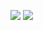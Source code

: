 <a href="https://jollyn.tistory.com/" target="_blank"><img src="https://img.shields.io/badge/BLOG-EEEEEE?style=flat-square&logo=qodo&logoColor=black"/></a>
<a href="mailto:b.imnuj@gmail.com"><img src="https://img.shields.io/badge/MAIL-263238?style=flat-square&logo=Gmail&logoColor=white&link=mailto:b.imnuj@gmail.com"/></a>

<!--
 ### 💻 Tech Stacks 💻
  <img src="https://img.shields.io/badge/Java-5B4638?style=flat-square&logo=CoffeeScript&logoColor=white"/>
  <img src="https://img.shields.io/badge/Spring-6DB33F?style=flat-square&logo=Spring&logoColor=white"/>
  <img src="https://img.shields.io/badge/SpringBoot-6DB33F?style=flat-square&logo=SpringBoot&logoColor=white"/>
  <img src="https://img.shields.io/badge/MySQL-4479A1?style=flat-square&logo=MySQL&logoColor=white"/>   
  <br>

  <img src="https://img.shields.io/badge/HTML-E34F26?style=flat-square&logo=HTML5&logoColor=white"/>
  <img src="https://img.shields.io/badge/CSS-1572B6?style=flat-square&logo=CSS3&logoColor=white"/>
  <img src="https://img.shields.io/badge/JavaScript-F7DF1E?style=flat-square&logo=JavaScript&logoColor=black"/>
  <br>

  <img src="https://img.shields.io/badge/Git-F05032?style=flat-square&logo=Git&logoColor=white"/>
  <img src="https://img.shields.io/badge/GitHub-181717?style=flat-square&logo=GitHub&logoColor=white"/>

  <img src="https://img.shields.io/badge/MariaDB-003545?style=flat-square&logo=MariaDB&logoColor=white"/>
-->

<!--
- 🔭 I’m currently working on ...
- 🌱 I’m currently learning ...
- 👯 I’m looking to collaborate on ...
- 🤔 I’m looking for help with ...
- 💬 Ask me about ...
- 📫 How to reach me: ...
- 😄 Pronouns: ...
- ⚡ Fun fact: ...

```
 Hi, I'm Anne, who is stydying to become a backend developer.
 I mainly work with Java and Spring.

 I enjoy camping and Playing computer games.
 My goal is to live a jolly life *₊˚
 ```
-->
